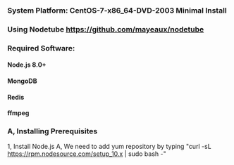 ### System Platform: CentOS-7-x86_64-DVD-2003 Minimal Install

### Using Nodetube https://github.com/mayeaux/nodetube

### Required Software: 
#### Node.js 8.0+
#### MongoDB
#### Redis
#### ffmpeg

### A, Installing Prerequisites

1, Install Node.js
   A, We need to add yum repository by typing "curl -sL https://rpm.nodesource.com/setup_10.x | sudo bash -"
